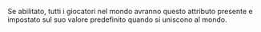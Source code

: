 Se abilitato, tutti i giocatori nel mondo avranno questo attributo presente e impostato sul suo valore predefinito quando si uniscono al mondo.